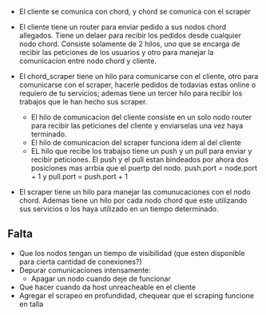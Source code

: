 * El cliente se comunica con chord, y chord se comunica con el scraper

* El cliente tiene un router para enviar pedido a sus nodos chord allegados. Tiene un delaer para recibir los pedidos desde cualquier nodo chord. Consiste solamente de 2 hilos, uno que se encarga de recibir las peticiones de los usuarios y otro para manejar la comunicacion entre nodo chord y cliente.

* El chord_scraper tiene un hilo para comunicarse con el cliente, otro para comunicarse con el scraper, hacerle pedidos de todavias estas online o requiero de tu servicios; ademas tiene un tercer hilo para recibir los trabajos que le han hecho sus scraper.
    - El hilo de comunicacion del cliente consiste en un solo nodo router para recibir las peticiones del cliente y enviarselas una vez haya terminado.
    - El hilo de comunicacion del scraper funciona idem al del cliente
    - EL hilo que recibe los trabajso tiene un push y un pull para enviar y recibir peticiones. El push y el pull estan bindeados por ahora dos posiciones mas arrbia que el puertp del nodo. push.port = node.port + 1 y pull.port = push.port + 1

* El scraper tiene un hilo para manejar las comunucaciones con el nodo chord. Ademas tiene un hilo por cada nodo chord que este utilizando sus servicios o los haya utilizado en un tiempo determinado.

## Falta
* Que los nodos tengan un tiempo de visibilidad (que esten disponible para cierta cantidad de conexiones?)
* Depurar comunicaciones intensamente:
    - Apagar un nodo cuando deje de funcionar
* Que hacer cuando da host unreacheable en el cliente
* Agregar el scrapeo en profundidad, chequear que el scraping funcione en talla
